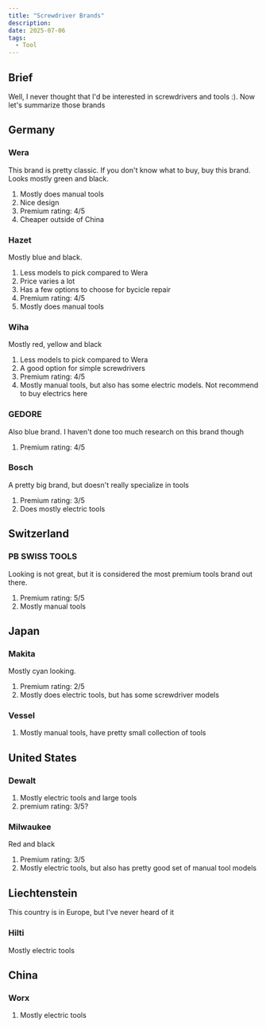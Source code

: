 ```yaml
---
title: "Screwdriver Brands"
description:
date: 2025-07-06
tags:
  - Tool
---
```


## Brief
Well, I never thought that I'd be interested in screwdrivers and tools :). Now let's summarize those brands

## Germany
### Wera
This brand is pretty classic. If you don't know what to buy, buy this brand. Looks mostly green and black.
1. Mostly does manual tools
2. Nice design
3. Premium rating: 4/5
4. Cheaper outside of China
### Hazet
Mostly blue and black.
1. Less models to pick compared to Wera
2. Price varies a lot
3. Has a few options to choose for bycicle repair
4. Premium rating: 4/5
5. Mostly does manual tools
### Wiha
Mostly red, yellow and black
1. Less models to pick compared to Wera
2. A good option for simple screwdrivers
3. Premium rating: 4/5
4. Mostly manual tools, but also has some electric models. Not recommend to buy electrics here
### GEDORE
Also blue brand. I haven't done too much research on this brand though
1. Premium rating: 4/5
### Bosch
A pretty big brand, but doesn't really specialize in tools
1. Premium rating: 3/5
2. Does mostly electric tools

## Switzerland
### PB SWISS TOOLS
Looking is not great, but it is considered the most premium tools brand out there.
1. Premium rating: 5/5
2. Mostly manual tools

## Japan
### Makita
Mostly cyan looking.
1. Premium rating: 2/5
2. Mostly does electric tools, but has some screwdriver models
### Vessel
1. Mostly manual tools, have pretty small collection of tools

## United States
### Dewalt
1. Mostly electric tools and large tools
2. premium rating: 3/5?
### Milwaukee
Red and black
1. Premium rating: 3/5
2. Mostly electric tools, but also has pretty good set of manual tool models

## Liechtenstein
This country is in Europe, but I've never heard of it
### Hilti
Mostly electric tools

## China
### Worx
1. Mostly electric tools
